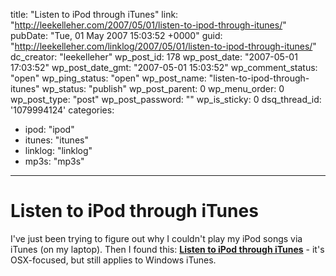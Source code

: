 title: "Listen to iPod through iTunes"
link: "http://leekelleher.com/2007/05/01/listen-to-ipod-through-itunes/"
pubDate: "Tue, 01 May 2007 15:03:52 +0000"
guid: "http://leekelleher.com/linklog/2007/05/01/listen-to-ipod-through-itunes/"
dc_creator: "leekelleher"
wp_post_id: 178
wp_post_date: "2007-05-01 17:03:52"
wp_post_date_gmt: "2007-05-01 15:03:52"
wp_comment_status: "open"
wp_ping_status: "open"
wp_post_name: "listen-to-ipod-through-itunes"
wp_status: "publish"
wp_post_parent: 0
wp_menu_order: 0
wp_post_type: "post"
wp_post_password: ""
wp_is_sticky: 0
dsq_thread_id: '1079994124'
categories:
  - ipod: "ipod"
  - itunes: "itunes"
  - linklog: "linklog"
  - mp3s: "mp3s"

---

# Listen to iPod through iTunes

I've just been trying to figure out why I couldn't play my iPod songs via iTunes (on my laptop). Then I found this: <a href="http://www.macosxhints.com/article.php?story=200304040732412"><strong>Listen to iPod through iTunes</strong></a> - it's OSX-focused, but still applies to Windows iTunes.
